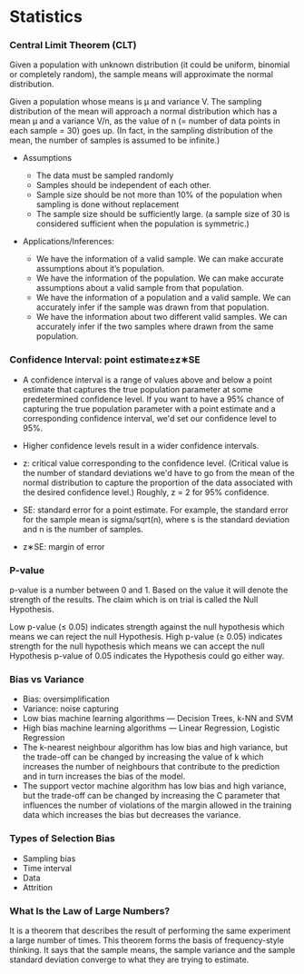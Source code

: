 # Statistics

### Central Limit Theorem (CLT)
Given a population with unknown distribution (it could be uniform, binomial or completely random), the sample means will approximate the normal distribution.

Given a population whose means is μ and variance V. The sampling distribution of the mean will approach a normal distribution which has a mean μ and a variance V/n, as the value of n (= number of data points in each sample = 30) goes up. (In fact, in the sampling distribution of the mean, the number of samples is assumed to be infinite.)

* Assumptions
  * The data must be sampled randomly
  * Samples should be independent of each other.
  * Sample size should be not more than 10% of the population when sampling is done without replacement
  * The sample size should be sufficiently large. (a sample size of 30 is considered sufficient when the population is symmetric.)
 
* Applications/Inferences:
  * We have the information of a valid sample. We can make accurate assumptions about it’s population.
  * We have the information of the population. We can make accurate assumptions about a valid sample from that population.
  * We have the information of a population and a valid sample. We can accurately infer if the sample was drawn from that population.
  * We have the information about two different valid samples. We can accurately infer if the two samples where drawn from the same population.

### Confidence Interval: point estimate±z∗SE

* A confidence interval is a range of values above and below a point estimate that captures the true population parameter at some predetermined confidence level. 
If you want to have a 95% chance of capturing the true population parameter with a point estimate and a corresponding confidence interval, we'd set our confidence level to 95%.
* Higher confidence levels result in a wider confidence intervals.

* z: critical value corresponding to the confidence level. (Critical value is the number of standard deviations we'd have to go from the mean of the normal distribution to capture the proportion of the data associated with the desired confidence level.) Roughly, z = 2 for 95% confidence.
* SE: standard error for a point estimate. For example, the standard error for the sample mean is sigma/sqrt(n), where s is the standard deviation and n is the number of samples.
* z∗SE: margin of error

### P-value
p-value is a number between 0 and 1. Based on the value it will denote the strength of the results. The claim which is on trial is called the Null Hypothesis.

Low p-value (≤ 0.05) indicates strength against the null hypothesis which means we can reject the null Hypothesis. High p-value (≥ 0.05) indicates strength for the null hypothesis which means we can accept the null Hypothesis p-value of 0.05 indicates the Hypothesis could go either way.
### Bias vs Variance
  * Bias: oversimplification
  * Variance: noise capturing
  * Low bias machine learning algorithms — Decision Trees, k-NN and SVM 
  * High bias machine learning algorithms — Linear Regression, Logistic Regression  
  * The k-nearest neighbour algorithm has low bias and high variance, but the trade-off can be changed by increasing the value of k which increases the number of neighbours that contribute to the prediction and in turn increases the bias of the model.
  * The support vector machine algorithm has low bias and high variance, but the trade-off can be changed by increasing the C parameter that influences the number of violations of the margin allowed in the training data which increases the bias but decreases the variance.

### Types of Selection Bias
  * Sampling bias
  * Time interval
  * Data
  * Attrition
  
### What Is the Law of Large Numbers?
It is a theorem that describes the result of performing the same experiment a large number of times. This theorem forms the basis of frequency-style thinking. It says that the sample means, the sample variance and the sample standard deviation converge to what they are trying to estimate.

